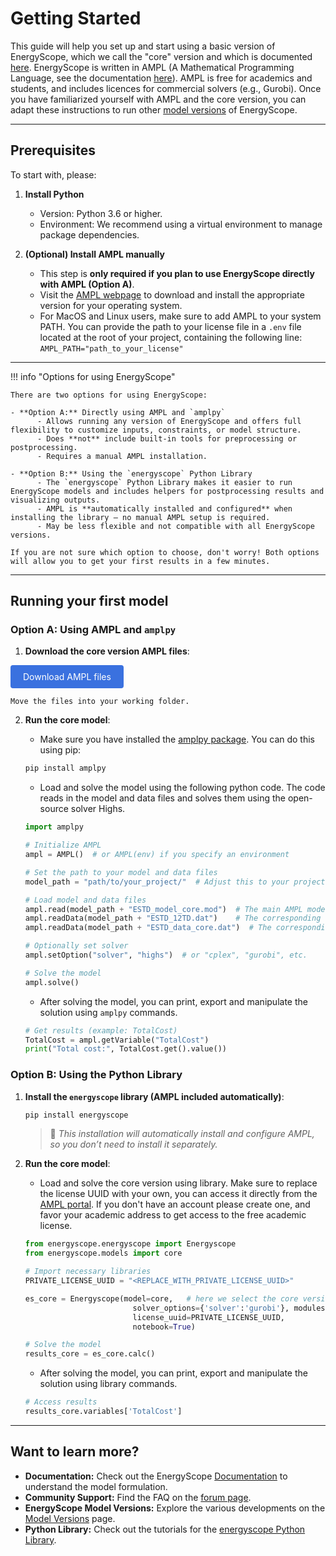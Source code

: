 # Getting Started

This guide will help you set up and start using a basic version of EnergyScope, which we call the "core" version and which is documented [here](../explanation/core_version_documentation.md). EnergyScope is written in AMPL (A Mathematical Programming Language, see the documentation [here](https://dev.ampl.com/ampl/books/index.html#ampl-a-modeling-language-for-mathematical-programming)). AMPL is free for academics and students, and includes licences for commercial solvers (e.g., Gurobi). Once you have familiarized yourself with AMPL and the core version, you can adapt these instructions to run other [model versions](../models/index.md) of EnergyScope.

---

## Prerequisites

To start with, please:

1. **Install Python**

    - Version: Python 3.6 or higher.
    - Environment: We recommend using a virtual environment to manage package dependencies.

2. **(Optional) Install AMPL manually**

    - This step is **only required if you plan to use EnergyScope directly with AMPL (Option A)**.
    - Visit the [AMPL webpage](https://dev.ampl.com/ampl/install.html) to download and install the appropriate version for your operating system. 
    - For MacOS and Linux users, make sure to add AMPL to your system PATH. You can provide the path to your license file in a `.env` file located at the root of your project, containing the following line:  
      `AMPL_PATH="path_to_your_license"`

---

!!! info "Options for using EnergyScope"

	There are two options for using EnergyScope: 

    - **Option A:** Directly using AMPL and `amplpy`
    	  - Allows running any version of EnergyScope and offers full flexibility to customize inputs, constraints, or model structure. 
    	  - Does **not** include built-in tools for preprocessing or postprocessing. 
    	  - Requires a manual AMPL installation.

    - **Option B:** Using the `energyscope` Python Library
    	  - The `energyscope` Python Library makes it easier to run EnergyScope models and includes helpers for postprocessing results and visualizing outputs.  
    	  - AMPL is **automatically installed and configured** when installing the library — no manual AMPL setup is required.  
    	  - May be less flexible and not compatible with all EnergyScope versions.

	If you are not sure which option to choose, don't worry! Both options will allow you to get your first results in a few minutes.

---

## Running your first model

### Option A: Using AMPL and `amplpy`

1. **Download the core version AMPL files**:

    <div style="text-align: center;">
  <a href='https://gitlab.com/energyscope/energyscope/-/raw/main/docs/assets/ES-core.zip?ref_type=heads&inline=false' target="_blank" 
     style="padding: 10px 20px; background-color:rgb(58, 113, 223); color: white; 
            text-decoration: none; border-radius: 4px; display: inline-block;">
    Download AMPL files
  </a>
</div>

	Move the files into your working folder. 

2. **Run the core model**:
    
    - Make sure you have installed the [amplpy package](https://amplpy.ampl.com/en/latest/). You can do this using pip: 

    ```bash
    pip install amplpy
    ```

    - Load and solve the model using the following python code. The code reads in the model and data files and solves them using the open-source solver Highs. 

    ```python
    import amplpy

    # Initialize AMPL
    ampl = AMPL()  # or AMPL(env) if you specify an environment

    # Set the path to your model and data files
    model_path = "path/to/your_project/"  # Adjust this to your project path

    # Load model and data files
    ampl.read(model_path + "ESTD_model_core.mod")  # The main AMPL model
    ampl.readData(model_path + "ESTD_12TD.dat")    # The corresponding timeseries file
    ampl.readData(model_path + "ESTD_data_core.dat")  # The corresponding data file

    # Optionally set solver
    ampl.setOption("solver", "highs")  # or "cplex", "gurobi", etc.

    # Solve the model
    ampl.solve()
    ```
    
    - After solving the model, you can print, export and manipulate the solution using `amplpy` commands. 
    
    ```python
    # Get results (example: TotalCost)
    TotalCost = ampl.getVariable("TotalCost")
    print("Total cost:", TotalCost.get().value())
    ```


### Option B: Using the Python Library

1. **Install the `energyscope` library (AMPL included automatically)**:

    ```bash
    pip install energyscope
    ```

    > 📝 *This installation will automatically install and configure AMPL, so you don’t need to install it separately.*

2. **Run the core model**:

    - Load and solve the core version using library. Make sure to replace the license UUID with your own, you can access it directly from the [AMPL portal](https://portal.ampl.com/user/ampl/license/list). If you don't have an account please create one, and favor your academic address to get access to the free academic license.
    
    ```python
    from energyscope.energyscope import Energyscope
    from energyscope.models import core

    # Import necessary libraries
    PRIVATE_LICENSE_UUID = "<REPLACE_WITH_PRIVATE_LICENSE_UUID>"

    es_core = Energyscope(model=core,   # here we select the core version
                            solver_options={'solver':'gurobi'}, modules=['gurobi'],
                            license_uuid=PRIVATE_LICENSE_UUID,
                            notebook=True)

    # Solve the model
    results_core = es_core.calc()
    ```
    
    - After solving the model, you can print, export and manipulate the solution using library commands. 

    ```python
    # Access results
    results_core.variables['TotalCost']
    ```

---

## Want to learn more?

- **Documentation:** Check out the EnergyScope [Documentation](../explanation/index.md) to understand the model formulation.
- **Community Support:** Find the FAQ on the [forum page](https://forum.energyscope.net/).
- **EnergyScope Model Versions:** Explore the various developments on the [Model Versions](../models/index.md) page.
- **Python Library:** Check out the tutorials for the [energyscope Python Library](../library/index.md).
